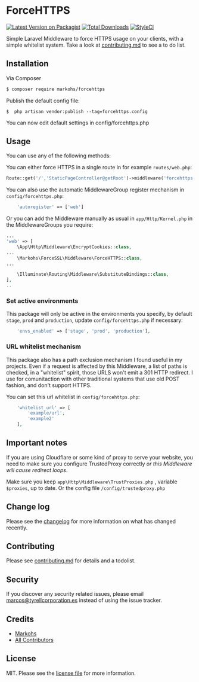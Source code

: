 # ForceHTTPS

[![Latest Version on Packagist][ico-version]][link-packagist]
[![Total Downloads][ico-downloads]][link-downloads]
[![StyleCI][ico-styleci]][link-styleci]

Simple Laravel Middleware to force HTTPS usage on your clients, with a simple whitelist system. Take a look at [contributing.md](contributing.md) to see a to do list.

## Installation

Via Composer

``` bash
$ composer require markohs/forcehttps
```

Publish the default config file:
```
$  php artisan vendor:publish --tag=forcehttps.config
```

You can now edit default settings in config/forcehttps.php

## Usage

You can use any of the following methods:

You can either force HTTPS in a single route in for example `routes/web.php`:
```php
Route::get('/','StaticPageController@getRoot')->middleware('forcehttps');

```

You can also use the automatic MiddlewareGroup register mechanism in `config/forcehttps.php`:
```php
	'autoregister' => ['web']
```

Or you can add the Middleware manually as usual in `app/Http/Kernel.php` in the MiddlewareGroups you require:

```php
...
'web' => [
    \App\Http\Middleware\EncryptCookies::class,
...
    \Markohs\ForceSSL\Middleware\ForceHTTPS::class,
...

    \Illuminate\Routing\Middleware\SubstituteBindings::class,
],
..
```

### Set active environments

This package will only be active in the environments you specify, by default `stage`, `prod` and `production`, update `config/forcehttps.php` if necessary:

```php
    'envs_enabled' => ['stage', 'prod', 'production'],
```

### URL whitelist mechanism

This package also has a path exclusion mechanism I found useful in my projects. Even if a request is affected by this Middleware, a list of paths is checked, in a "whitelist" spirit, those URLS won't emit a 301 HTTP redirect. I use for comunitaction with other traditional systems that use old POST fashion, and don't support HTTPS.

You can set this url whitelist in  `config/forcehttps.php`:
```php
    'whitelist_url' => [
        'example/url',
        'example2'
    ],

```

## Important notes

If you are using Cloudflare or some kind of proxy to serve your website, you need to make sure you configure TrustedProxy correctly *or this Middleware will cause redirect loops*.

Make sure you keep `app\Http\Middleware\TrustProxies.php` , variable `$proxies`, up to date. Or the config file `/config/trustedproxy.php`

## Change log

Please see the [changelog](changelog.md) for more information on what has changed recently.

## Contributing

Please see [contributing.md](contributing.md) for details and a todolist.

## Security

If you discover any security related issues, please email marcos@tyrellcorporation.es instead of using the issue tracker.

## Credits

- [Markohs][link-author]
- [All Contributors][link-contributors]

## License

MIT. Please see the [license file](license.md) for more information.

[ico-version]: https://img.shields.io/packagist/v/markohs/forcehttps.svg?style=flat-square
[ico-downloads]: https://img.shields.io/packagist/dt/markohs/forcehttps.svg?style=flat-square
[ico-travis]: https://img.shields.io/travis/markohs/forcehttps/master.svg?style=flat-square
[ico-styleci]: https://styleci.io/repos/237038709/shield

[link-packagist]: https://packagist.org/packages/markohs/forcehttps
[link-downloads]: https://packagist.org/packages/markohs/forcehttps
[link-styleci]: https://styleci.io/repos/237038709
[link-author]: https://github.com/markohs
[link-contributors]: ../../contributors
